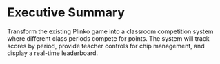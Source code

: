 # Executive Summary

Transform the existing Plinko game into a classroom competition system where different class periods compete for points. The system will track scores by period, provide teacher controls for chip management, and display a real-time leaderboard.
